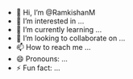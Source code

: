 - 👋 Hi, I’m @RamkishanM
- 👀 I’m interested in ...
- 🌱 I’m currently learning ...
- 💞️ I’m looking to collaborate on ...
- 📫 How to reach me ...
- 😄 Pronouns: ...
- ⚡ Fun fact: ...

<!---
RamkishanM/RamkishanM is a ✨ special ✨ repository because its `README.md` (this file) appears on your GitHub profile.
You can click the Preview link to take a look at your changes.
--->

